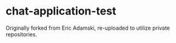 # chat-application-test
Originally forked from Eric Adamski, re-uploaded to utilize private repositories.

